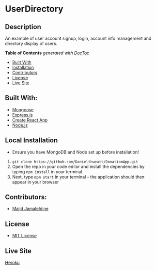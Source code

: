 # UserDirectory

## Description
An example of user account signup, login, account info management and directory display of users.

**Table of Contents**  *generated with [DocToc](https://github.com/thlorenz/doctoc)*
- [Built With](#built-with)
- [Installation](#local-installation)
- [Contributors](#contributors)
- [License](#license)
- [Live Site](#live-site)

## Built With:
- [Mongoose](http://mongoosejs.com/)
- [Express.js](https://expressjs.com/)
- [Create React App](https://github.com/facebook/create-react-app)
- [Node.js](https://nodejs.org/en/)

## Local Installation
- Ensure you have MongoDB and Node set up before installation!
1. `git clone https://github.com/Danielthweatt/DonationApp.git` 
2. Open the repo in your code editor and install the dependencies by typing `npm install` in your terminal
3. Next, type `npm start` in your terminal - the application should then appear in your browser

## Contributors:
- [Majid Jamaleldine](https://github.com/MajidJ)

## License
- [MIT License](https://github.com/Danielthweatt/DonationApp/blob/master/LICENSE)

## Live Site
[Heroku](https://user-directory-lp.herokuapp.com/)
